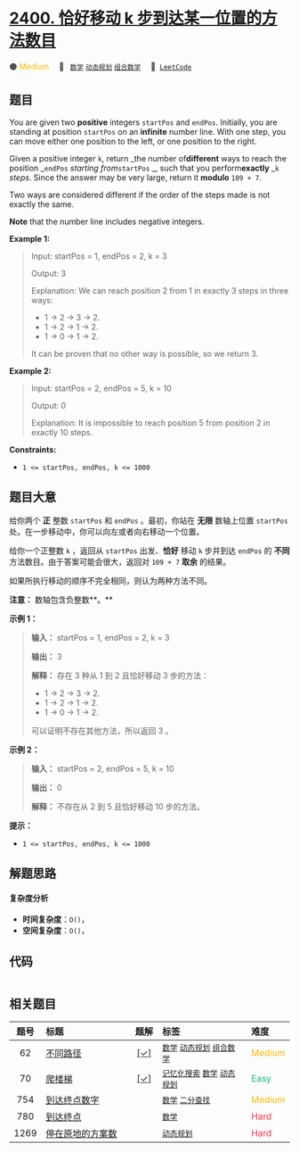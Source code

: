 # [2400. 恰好移动 k 步到达某一位置的方法数目](https://leetcode.com/problems/number-of-ways-to-reach-a-position-after-exactly-k-steps)

🟠 <font color=#ffb800>Medium</font>&emsp; 🔖&ensp; [`数学`](/outline/tag/math.md) [`动态规划`](/outline/tag/dynamic-programming.md) [`组合数学`](/outline/tag/combinatorics.md)&emsp; 🔗&ensp;[`LeetCode`](https://leetcode.com/problems/number-of-ways-to-reach-a-position-after-exactly-k-steps)

## 题目

You are given two **positive** integers `startPos` and `endPos`. Initially,
you are standing at position `startPos` on an **infinite** number line. With
one step, you can move either one position to the left, or one position to the
right.

Given a positive integer `k`, return _the number of**different** ways to reach
the position _`endPos` _starting from_`startPos` _, such that you
perform**exactly** _`k` _steps_. Since the answer may be very large, return it
**modulo** `109 + 7`.

Two ways are considered different if the order of the steps made is not
exactly the same.

**Note** that the number line includes negative integers.



**Example 1:**

> Input: startPos = 1, endPos = 2, k = 3
> 
> Output: 3
> 
> Explanation: We can reach position 2 from 1 in exactly 3 steps in three ways:
> - 1 -> 2 -> 3 -> 2.
> - 1 -> 2 -> 1 -> 2.
> - 1 -> 0 -> 1 -> 2.
> 
> It can be proven that no other way is possible, so we return 3.

**Example 2:**

> Input: startPos = 2, endPos = 5, k = 10
> 
> Output: 0
> 
> Explanation: It is impossible to reach position 5 from position 2 in exactly 10 steps.

**Constraints:**

  * `1 <= startPos, endPos, k <= 1000`


## 题目大意

给你两个 **正** 整数 `startPos` 和 `endPos` 。最初，你站在 **无限** 数轴上位置 `startPos`
处。在一步移动中，你可以向左或者向右移动一个位置。

给你一个正整数 `k` ，返回从 `startPos` 出发、**恰好** 移动 `k` 步并到达 `endPos` 的 **不同**
方法数目。由于答案可能会很大，返回对 `109 + 7` **取余** 的结果。

如果所执行移动的顺序不完全相同，则认为两种方法不同。

**注意：** 数轴包含负整数**。**



**示例 1：**

> 
> 
> 
> 
> 
> **输入：** startPos = 1, endPos = 2, k = 3
> 
> **输出：** 3
> 
> **解释：** 存在 3 种从 1 到 2 且恰好移动 3 步的方法：
> - 1 -> 2 -> 3 -> 2.
> - 1 -> 2 -> 1 -> 2.
> - 1 -> 0 -> 1 -> 2.
> 
> 可以证明不存在其他方法，所以返回 3 。

**示例 2：**

> 
> 
> 
> 
> 
> **输入：** startPos = 2, endPos = 5, k = 10
> 
> **输出：** 0
> 
> **解释：** 不存在从 2 到 5 且恰好移动 10 步的方法。



**提示：**

  * `1 <= startPos, endPos, k <= 1000`


## 解题思路

#### 复杂度分析

- **时间复杂度**：`O()`，
- **空间复杂度**：`O()`，

## 代码

```javascript

```

## 相关题目

<!-- prettier-ignore -->
| 题号 | 标题 | 题解 | 标签 | 难度 |
| :------: | :------ | :------: | :------ | :------ |
| 62 | [不同路径](https://leetcode.com/problems/unique-paths) | [[✓]](/problem/0062) |  [`数学`](/outline/tag/math.md) [`动态规划`](/outline/tag/dynamic-programming.md) [`组合数学`](/outline/tag/combinatorics.md) | <font color=#ffb800>Medium</font> |
| 70 | [爬楼梯](https://leetcode.com/problems/climbing-stairs) | [[✓]](/problem/0070) |  [`记忆化搜索`](/outline/tag/memoization.md) [`数学`](/outline/tag/math.md) [`动态规划`](/outline/tag/dynamic-programming.md) | <font color=#15bd66>Easy</font> |
| 754 | [到达终点数字](https://leetcode.com/problems/reach-a-number) |  |  [`数学`](/outline/tag/math.md) [`二分查找`](/outline/tag/binary-search.md) | <font color=#ffb800>Medium</font> |
| 780 | [到达终点](https://leetcode.com/problems/reaching-points) |  |  [`数学`](/outline/tag/math.md) | <font color=#ff334b>Hard</font> |
| 1269 | [停在原地的方案数](https://leetcode.com/problems/number-of-ways-to-stay-in-the-same-place-after-some-steps) |  |  [`动态规划`](/outline/tag/dynamic-programming.md) | <font color=#ff334b>Hard</font> |

<style>
.blue {
    background-color: #096dd9;
    padding: 0.25rem 0.5rem;
    margin: 0;
    font-size: 0.85em;
    border-radius: 3px;
    color: white;
    font-weight: 500;
}
table th:first-of-type { width: 10%; }
table th:nth-of-type(2) { width: 35%; }
table th:nth-of-type(3) { width: 10%; }
table th:nth-of-type(4) { width: 35%; }
table th:nth-of-type(5) { width: 10%; }
</style>
